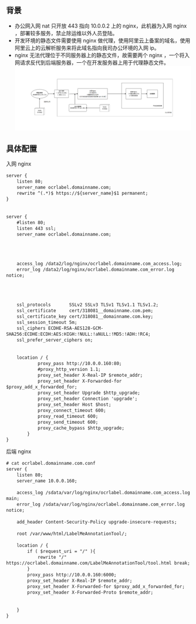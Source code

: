 

## 背景

* 办公网入网 nat 只开放 443 指向 10.0.0.2 上的 nginx，此机器为入网 nginx ，部署较多服务，禁止除运维以外人员登陆。
* 开发环境的静态文件需要使用 nginx 做代理，使用阿里云上备案的域名，使用阿里云上的云解析服务来将此域名指向我司办公环境的入网 ip。
* nginx 无法代理位于不同服务器上的静态文件，故需要两个 nginx ，一个将入网请求反代到后端服务器，一个在开发服务器上用于代理静态文件。
![](https://github.com/dearxuany/Sharon_Technology_learning_note/blob/master/note_images/Nginx_images/nginx%20%E4%B8%A4%E6%AC%A1%E8%B7%B3%E8%BD%AC%E5%8F%8D%E4%BB%A3%E9%9D%99%E6%80%81%E6%96%87%E4%BB%B6%E3%80%81%E5%90%8E%E7%AB%AF%E6%9C%8D%E5%8A%A1%E3%80%81%E5%9F%9F%E5%90%8D%E9%85%8D%E7%BD%AE%EF%BC%88%E5%85%AC%E7%BD%91%E8%AE%BF%E9%97%AE%E5%8A%9E%E5%85%AC%E7%BD%91%E5%86%85%E6%9C%8D%E5%8A%A1%EF%BC%89.png?raw=true)


## 具体配置
入网 nginx
```
server {
    listen 80;
    server_name ocrlabel.domainname.com;
    rewrite ^(.*)$ https://${server_name}$1 permanent;
}


server {
    #listen 80;
    listen 443 ssl;
    server_name ocrlabel.domainname.com;




    access_log /data2/log/nginx/ocrlabel.domainname.com_access.log;
    error_log /data2/log/nginx/ocrlabel.domainname.com_error.log notice;




    ssl_protocols       SSLv2 SSLv3 TLSv1 TLSv1.1 TLSv1.2;
    ssl_certificate     cert/318081__domainname.com.pem;
    ssl_certificate_key cert/318081__domainname.com.key;
    ssl_session_timeout 5m;
    ssl_ciphers ECDHE-RSA-AES128-GCM-SHA256:ECDHE:ECDH:AES:HIGH:!NULL:!aNULL:!MD5:!ADH:!RC4;
    ssl_prefer_server_ciphers on;


    location / {
            proxy_pass http://10.0.0.160:80;
            #proxy_http_version 1.1;
            proxy_set_header X-Real-IP $remote_addr;
            proxy_set_header X-Forwarded-for $proxy_add_x_forwarded_for;
            proxy_set_header Upgrade $http_upgrade;
            proxy_set_header Connection 'upgrade';
            proxy_set_header Host $host;
            proxy_connect_timeout 600;
            proxy_read_timeout 600;
            proxy_send_timeout 600;
            proxy_cache_bypass $http_upgrade;
        }
}
```

后端 nginx
```
# cat ocrlabel.domainname.com.conf
server {
    listen 80;
    server_name 10.0.0.160;

    access_log /sdata/var/log/nginx/ocrlabel.domainname.com_access.log main;
    error_log /sdata/var/log/nginx/ocrlabel.domainname.com_error.log notice;

    add_header Content-Security-Policy upgrade-insecure-requests;

    root /var/www/html/LabelMeAnnotationTool/;

    location / {
        if ( $request_uri = "/" ){
            rewrite "/" https://ocrlabel.domainname.com/LabelMeAnnotationTool/tool.html break;
        }
        proxy_pass http://10.0.0.160:6000;
        proxy_set_header X-Real-IP $remote_addr;
        proxy_set_header X-Forwarded-for $proxy_add_x_forwarded_for;
        proxy_set_header X-Forwarded-Proto $remote_addr;


    }
}
```
